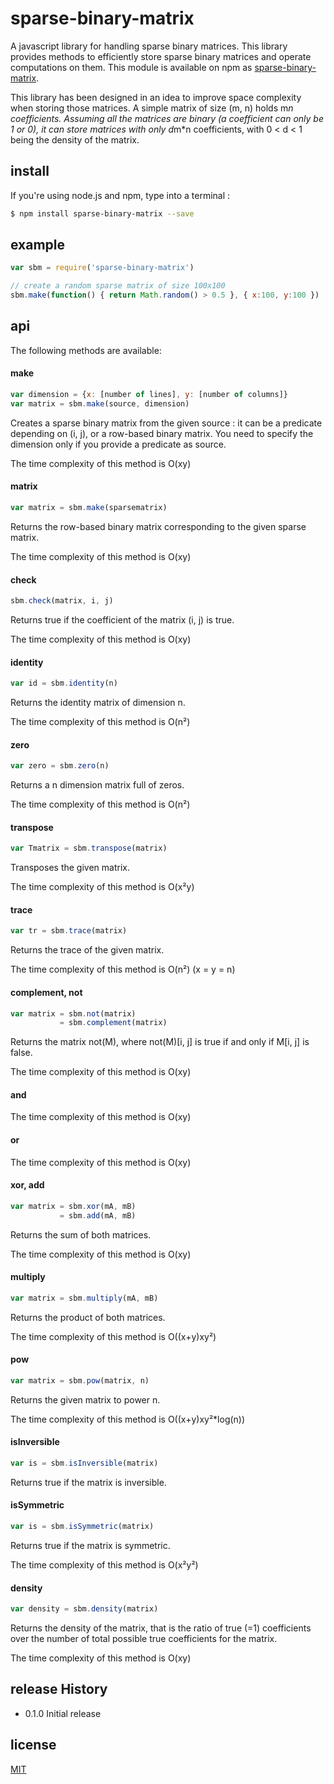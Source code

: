 # sparse-binary-matrix
A javascript library for handling sparse binary matrices. This library provides methods to efficiently store sparse binary matrices and
operate computations on them.
This module is available on npm as [sparse-binary-matrix](https://www.npmjs.com/package/sparse-binary-matrix).

This library has been designed in an idea to improve space complexity when storing
those matrices. A simple matrix of size (m, n) holds m*n coefficients. Assuming
all the matrices are binary (a coefficient can only be 1 or 0), it can store matrices
with only d*m*n coefficients, with 0 < d < 1 being the density of the matrix.

## install
If you're using node.js and npm, type into a terminal :
```sh
$ npm install sparse-binary-matrix --save
```

## example
```js
var sbm = require('sparse-binary-matrix')

// create a random sparse matrix of size 100x100
sbm.make(function() { return Math.random() > 0.5 }, { x:100, y:100 })
```

## api

The following methods are available:

#### make
```js
var dimension = {x: [number of lines], y: [number of columns]}
var matrix = sbm.make(source, dimension)
```
Creates a sparse binary matrix from the given source : it can be a predicate
depending on (i, j), or a row-based binary matrix.
You need to specify the dimension only if you provide a predicate as source.

The time complexity of this method is O(xy)

#### matrix
```js
var matrix = sbm.make(sparsematrix)
```
Returns the row-based binary matrix corresponding to the given sparse matrix.

The time complexity of this method is O(xy)

#### check
```js
sbm.check(matrix, i, j)
```
Returns true if the coefficient of the matrix (i, j) is true.

The time complexity of this method is O(xy)

#### identity
```js
var id = sbm.identity(n)
```
Returns the identity matrix of dimension n.

The time complexity of this method is O(n²)

#### zero
```js
var zero = sbm.zero(n)
```
Returns a n dimension matrix full of zeros.

The time complexity of this method is O(n²)

#### transpose
```js
var Tmatrix = sbm.transpose(matrix)
```
Transposes the given matrix.

The time complexity of this method is O(x²y)

#### trace
```js
var tr = sbm.trace(matrix)
```
Returns the trace of the given matrix.

The time complexity of this method is O(n²) (x = y = n)

#### complement, not
```js
var matrix = sbm.not(matrix)
           = sbm.complement(matrix)
```
Returns the matrix not(M), where not(M)[i, j] is true if and only if M[i, j]
is false.

The time complexity of this method is O(xy)

#### and

The time complexity of this method is O(xy)

#### or

The time complexity of this method is O(xy)

#### xor, add
```js
var matrix = sbm.xor(mA, mB)
           = sbm.add(mA, mB)
```
Returns the sum of both matrices.

The time complexity of this method is O(xy)

#### multiply
```js
var matrix = sbm.multiply(mA, mB)
```
Returns the product of both matrices.

The time complexity of this method is O((x+y)xy²)

#### pow
```js
var matrix = sbm.pow(matrix, n)
```
Returns the given matrix to power n.

The time complexity of this method is O((x+y)xy²*log(n))

#### isInversible
```js
var is = sbm.isInversible(matrix)
```
Returns true if the matrix is inversible.

#### isSymmetric
```js
var is = sbm.isSymmetric(matrix)
```
Returns true if the matrix is symmetric.

The time complexity of this method is O(x²y²)

#### density
```js
var density = sbm.density(matrix)
```
Returns the density of the matrix, that is the ratio of true (=1) coefficients over the number of total possible true coefficients for the matrix.

The time complexity of this method is O(xy)

## release History

* 0.1.0 Initial release

## license
[MIT](http://opensource.org/licenses/MIT)
